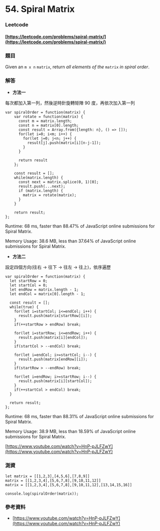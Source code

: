 # 54. Spiral Matrix

### Leetcode

#### [https://leetcode.com/problems/spiral-matrix/](https://leetcode.com/problems/spiral-matrix/)

### 題目

Given an `m x n` `matrix`, return _all elements of the_ `matrix` _in spiral order_.

### 解答 <a href="#ti-jie" id="ti-jie"></a>

* **方法一**

每次都加入第一列，然後逆時針旋轉矩陣 90 度，再依次加入第一列

```
var spiralOrder = function(matrix) {
    var rotate = function(matrix) {
      const m = matrix.length;
      const n = matrix[0].length;
      const result = Array.from({length: n}, () => []);
      for(let i=0; i<m; i++) {
        for(let j=0; j<n; j++) {
          result[j].push(matrix[i][n-j-1]);
        }
      }

      return result
    }; 

    const result = [];
    while(matrix.length) {
      const next = matrix.splice(0, 1)[0];
      result.push(...next);
      if (matrix.length) {
        matrix = rotate(matrix);
      }
    }

    return result;
};
```

Runtime: 68 ms, faster than 88.47% of JavaScript online submissions for Spiral Matrix.

Memory Usage: 38.6 MB, less than 37.64% of JavaScript online submissions for Spiral Matrix.

* **方法二**

設定四個方向(往右 -> 往下 -> 往左 -> 往上)，依序遍歷

```
var spiralOrder = function(matrix) {
  let startRow = 0;
  let startCol = 0;
  let endRow = matrix.length - 1;
  let endCol = matrix[0].length - 1;

  const result = [];
  while(true) {
    for(let i=startCol; i<=endCol; i++) {
      result.push(matrix[startRow][i]);
    }
    if(++startRow > endRow) break;

    for(let i=startRow; i<=endRow; i++) {
      result.push(matrix[i][endCol]);
    }
    if(startCol > --endCol) break;

    for(let i=endCol; i>=startCol; i--) {
      result.push(matrix[endRow][i]);
    }
    if(startRow > --endRow) break;

    for(let i=endRow; i>=startRow; i--) {
      result.push(matrix[i][startCol]);
    }
    if(++startCol > endCol) break;
  }

  return result;
};
```

Runtime: 68 ms, faster than 88.31% of JavaScript online submissions for Spiral Matrix.

Memory Usage: 38.9 MB, less than 18.59% of JavaScript online submissions for Spiral Matrix.

[https://www.youtube.com/watch?v=HnP-pJLFZwY](https://www.youtube.com/watch?v=HnP-pJLFZwY)

### 測資

```
let matrix = [[1,2,3],[4,5,6],[7,8,9]]
matrix = [[1,2,3,4],[5,6,7,8],[9,10,11,12]]
matrix = [[1,2,3,4],[5,6,7,8],[9,10,11,12],[13,14,15,16]]

console.log(spiralOrder(matrix));
```

### 參考資料

* [https://www.youtube.com/watch?v=HnP-pJLFZwY](https://www.youtube.com/watch?v=HnP-pJLFZwY)
